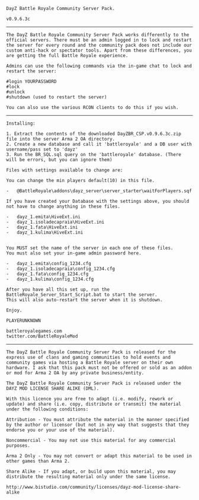 
	DayZ Battle Royale Community Server Pack.

	v0.9.6.3c
	
---------------------------------------------------------------------------------------------------
		
	The DayZ Battle Royale Community Server Pack works differently to the official servers. There must be an admin logged in to lock and restart the server for every round and the community pack does not include our custom anti-hack or spectator tools. Apart from these differences, you are getting the full Battle Royale experience.

	Admins can use the following commands via the in-game chat to lock and restart the server:

	#login YOURPASSWORD
	#lock
	#unlock
	#shutdown (used to restart the server)
		
	You can also use the various RCON clients to do this if you wish.
	
---------------------------------------------------------------------------------------------------

	Installing:
		
	1. Extract the contents of the downloaded DayZBR_CSP.v0.9.6.3c.zip file into the server Arma 2 OA directory.
	2. Create a new database and call it 'battleroyale' and a DB user with username/pass set to 'dayz'
	3. Run the BR_SQL.sql query on the 'battleroyale' database. (There will be errors, but you can ignore them)

	Files with settings available to change are:
	
	You can change the min players default(10) in this file.
	
    -	@BattleRoyale\addons\dayz_server\server_starter\waitForPlayers.sqf  
	
	If you have created your Database with the settings above, you should not have to change anything in these files.
	
    -	dayz_1.emita\HiveExt.ini
    -	dayz_1.isoladecapraia\HiveExt.ini
    -	dayz_1.fata\HiveExt.ini
    -	dayz_1.kulima\HiveExt.ini

		
	You MUST set the name of the server in each one of these files.	
	You must also set your in-game admin password here.
	
    -	dayz_1.emita\config_1234.cfg
    -	dayz_1.isoladecapraia\config_1234.cfg
    -	dayz_1.fata\config_1234.cfg
    -	dayz_1.kulima\config_1234.cfg
	
	After you have all this set up, run the BattleRoyale_Server_Start_Script.bat to start the server. 
	This will also auto-restart the server when it is shutdown.

	Enjoy.
	
	PLAYERUNKNOWN

	battleroyalegames.com
	twitter.com/BattleRoyaleMod
	
---------------------------------------------------------------------------------------------------
	
	The DayZ Battle Royale Community Server Pack is released for the express use of clans and gaming communities to hold events and community games via hosting a Battle Royale server on their own hardware. I ask that this pack must not be offered or sold as an addon or mod for Arma 2 OA by any private business/entity.

	The DayZ Battle Royale Community Server Pack is released under the DAYZ MOD LICENSE SHARE ALIKE (DML). 
		
	With this licence you are free to adapt (i.e. modify, rework or update) and share (i.e. copy, distribute or transmit) the material under the following conditions:	

	Attribution - You must attribute the material in the manner specified by the author or licensor (but not in any way that suggests that they endorse you or your use of the material).
		
	Noncommercial - You may not use this material for any commercial purposes.
		
	Arma 2 Only - You may not convert or adapt this material to be used in other games than Arma 2.
		
	Share Alike - If you adapt, or build upon this material, you may distribute the resulting material only under the same license.
		
	http://www.bistudio.com/community/licenses/dayz-mod-license-share-alike
	
	
	